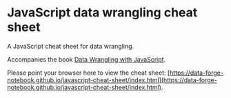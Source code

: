 # JavaScript data wrangling cheat sheet

A JavaScript cheat sheet for data wrangling.

Accompanies the book [Data Wrangling with JavaScript](http://bit.ly/2t2cJu2).

Please point your browser here to view the cheat sheet: [https://data-forge-notebook.github.io/javascript-cheat-sheet/index.html](https://data-forge-notebook.github.io/javascript-cheat-sheet/index.html).

